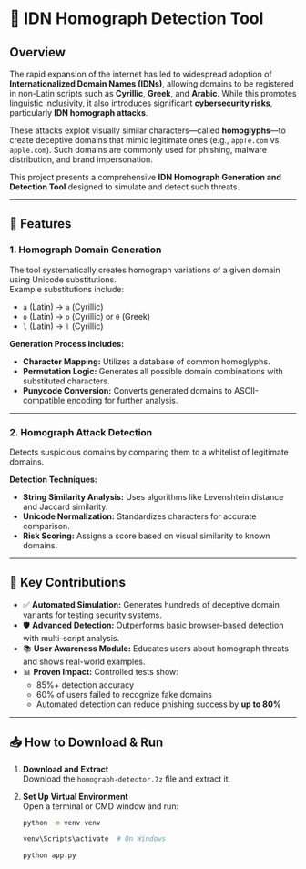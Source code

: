 # 🔐 IDN Homograph Detection Tool

## Overview

The rapid expansion of the internet has led to widespread adoption of **Internationalized Domain Names (IDNs)**, allowing domains to be registered in non-Latin scripts such as **Cyrillic**, **Greek**, and **Arabic**. While this promotes linguistic inclusivity, it also introduces significant **cybersecurity risks**, particularly **IDN homograph attacks**.

These attacks exploit visually similar characters—called **homoglyphs**—to create deceptive domains that mimic legitimate ones (e.g., `аррӏе.com` vs. `apple.com`). Such domains are commonly used for phishing, malware distribution, and brand impersonation.

This project presents a comprehensive **IDN Homograph Generation and Detection Tool** designed to simulate and detect such threats.

---

## 🔧 Features

### 1. Homograph Domain Generation

The tool systematically creates homograph variations of a given domain using Unicode substitutions.  
Example substitutions include:

- `a` (Latin) → `а` (Cyrillic)  
- `o` (Latin) → `о` (Cyrillic) or `θ` (Greek)  
- `l` (Latin) → `ӏ` (Cyrillic)

**Generation Process Includes:**
- **Character Mapping:** Utilizes a database of common homoglyphs.
- **Permutation Logic:** Generates all possible domain combinations with substituted characters.
- **Punycode Conversion:** Converts generated domains to ASCII-compatible encoding for further analysis.

---

### 2. Homograph Attack Detection

Detects suspicious domains by comparing them to a whitelist of legitimate domains.

**Detection Techniques:**
- **String Similarity Analysis:** Uses algorithms like Levenshtein distance and Jaccard similarity.
- **Unicode Normalization:** Standardizes characters for accurate comparison.
- **Risk Scoring:** Assigns a score based on visual similarity to known domains.

---

## 📌 Key Contributions

- ✅ **Automated Simulation:** Generates hundreds of deceptive domain variants for testing security systems.
- 🛡️ **Advanced Detection:** Outperforms basic browser-based detection with multi-script analysis.
- 📚 **User Awareness Module:** Educates users about homograph threats and shows real-world examples.
- 📊 **Proven Impact:** Controlled tests show:
  - 85%+ detection accuracy
  - 60% of users failed to recognize fake domains
  - Automated detection can reduce phishing success by **up to 80%**

---

## 📥 How to Download & Run

1. **Download and Extract**  
   Download the `homograph-detector.7z` file and extract it.

2. **Set Up Virtual Environment**  
   Open a terminal or CMD window and run:
   ```bash
   python -m venv venv

   venv\Scripts\activate  # On Windows

   python app.py


